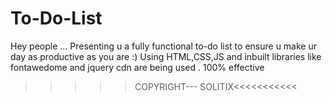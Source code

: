 # To-Do-List
Hey people ... Presenting u a fully functional to-do list to ensure u make ur day as productive as you are  :) 
Using HTML,CSS,JS and inbuilt libraries like fontawedome and jquery cdn are being used .
100% effective 
>>>>>COPYRIGHT--- SOLITIX<<<<<<<<<<<
